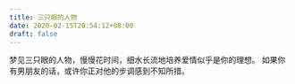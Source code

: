 ```yaml
---
title: 三只眼的人物
date: 2020-02-15T20:54:12+08:00
draft: false
---
```


梦见三只眼的人物，慢慢花时间，细水长流地培养爱情似乎是你的理想。
如果你有男朋友的话，或许你正对他的步调感到不知所措。
